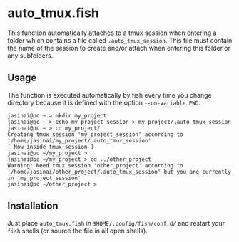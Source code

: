 # auto_tmux.fish

This function automatically attaches to a tmux session when entering a folder
which contains a file called `.auto_tmux_session`. This file must contain
the name of the session to create and/or attach when entering this folder or any subfolders.

## Usage

The function is executed automatically by fish every time you change directory
because it is defined with the option `--on-variable PWD`.

    jasinai@pc ~ > mkdir my_project
    jasinai@pc ~ > echo my_project_session > my_project/.auto_tmux_session
    jasinai@pc ~ > cd my_project/
    Creating tmux session 'my_project_session' according to '/home/jasinai/my_project/.auto_tmux_session'
    [ Now inside tmux session ]
    jasinai@pc ~/my_project >
    jasinai@pc ~/my_project > cd ../other_project
    Warning: Need tmux session 'other_project' according to '/home/jasinai/other_project/.auto_tmux_session' but you are currently in 'my_project_session'
    jasinai@pc ~/other_project >

## Installation

Just place `auto_tmux.fish` in `$HOME/.config/fish/conf.d/`
and restart your `fish` shells (or source the file in all open shells).
